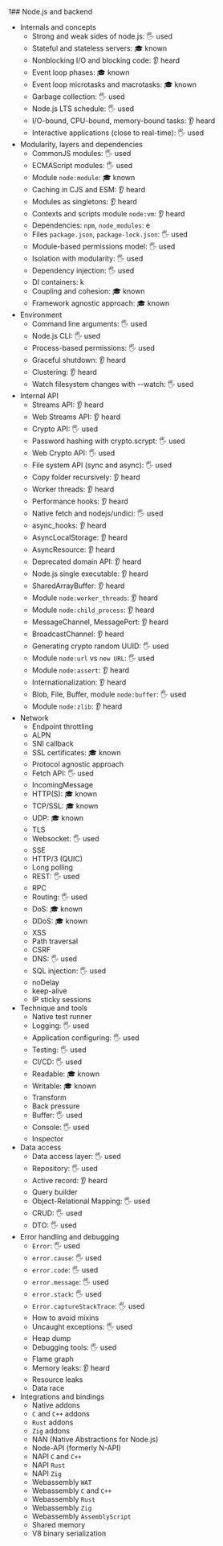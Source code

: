 1## Node.js and backend

- Internals and concepts
  - Strong and weak sides of node.js: 🖐️ used
  - Stateful and stateless servers: 🎓 known
  - Nonblocking I/O and blocking code: 👂 heard
  - Event loop phases: 🎓 known
  - Event loop microtasks and macrotasks: 🎓 known
  - Garbage collection: 🖐️ used
  - Node.js LTS schedule: 🖐️ used
  - I/O-bound, CPU-bound, memory-bound tasks: 👂 heard
  - Interactive applications (close to real-time): 🖐️ used
- Modularity, layers and dependencies
  - CommonJS modules: 🖐️ used
  - ECMAScript modules: 🖐️ used
  - Module `node:module`: 🎓 known
  - Caching in CJS and ESM: 👂 heard
  - Modules as singletons: 👂 heard
  - Contexts and scripts module `node:vm`: 👂 heard
  - Dependencies: `npm`, `node_modules`: e
  - Files `package.json`, `package-lock.json`: 🖐️ used
  - Module-based permissions model: 🖐️ used
  - Isolation with modularity: 🖐️ used
  - Dependency injection: 🖐️ used
  - DI containers: k
  - Coupling and cohesion: 🎓 known
  - Framework agnostic approach: 🎓 known
- Environment
  - Command line arguments: 🖐️ used
  - Node.js CLI: 🖐️ used
  - Process-based permissions: 🖐️ used
  - Graceful shutdown: 👂 heard
  - Clustering: 👂 heard
  - Watch filesystem changes with --watch: 🖐️ used
- Internal API
  - Streams API: 👂 heard
  - Web Streams API: 👂 heard
  - Crypto API: 🖐️ used
  - Password hashing with crypto.scrypt: 🖐️ used
  - Web Crypto API: 🖐️ used
  - File system API (sync and async): 🖐️ used
  - Copy folder recursively: 👂 heard
  - Worker threads: 👂 heard
  - Performance hooks: 👂 heard
  - Native fetch and nodejs/undici: 🖐️ used
  - async_hooks: 👂 heard
  - AsyncLocalStorage: 👂 heard
  - AsyncResource: 👂 heard
  - Deprecated domain API: 👂 heard
  - Node.js single executable: 👂 heard
  - SharedArrayBuffer: 👂 heard
  - Module `node:worker_threads`: 👂 heard
  - Module `node:child_process`: 👂 heard
  - MessageChannel, MessagePort: 👂 heard
  - BroadcastChannel: 👂 heard
  - Generating crypto random UUID: 🖐️ used
  - Module `node:url` vs `new URL`: 🖐️ used
  - Module `node:assert`: 👂 heard
  - Internationalization: 👂 heard
  - Blob, File, Buffer, module `node:buffer`: 🖐️ used
  - Module `node:zlib`: 👂 heard
- Network
  - Endpoint throttling
  - ALPN
  - SNI callback
  - SSL certificates: 🎓 known
  - Protocol agnostic approach
  - Fetch API: 🖐️ used
  - IncomingMessage
  - HTTP(S): 🎓 known
  - TCP/SSL: 🎓 known
  - UDP: 🎓 known
  - TLS
  - Websocket: 🖐️ used
  - SSE
  - HTTP/3 (QUIC)
  - Long polling
  - REST: 🖐️ used
  - RPC
  - Routing: 🖐️ used
  - DoS: 🎓 known
  - DDoS: 🎓 known
  - XSS
  - Path traversal
  - CSRF
  - DNS: 🖐️ used
  - SQL injection: 🖐️ used
  - noDelay
  - keep-alive
  - IP sticky sessions
- Technique and tools
  - Native test runner
  - Logging: 🖐️ used
  - Application configuring: 🖐️ used
  - Testing: 🖐️ used
  - CI/CD: 🖐️ used
  - Readable: 🎓 known
  - Writable: 🎓 known
  - Transform
  - Back pressure
  - Buffer: 🖐️ used
  - Console: 🖐️ used
  - Inspector
- Data access
  - Data access layer: 🖐️ used
  - Repository: 🖐️ used
  - Active record: 👂 heard
  - Query builder
  - Object-Relational Mapping: 🖐️ used
  - CRUD: 🖐️ used
  - DTO: 🖐️ used
- Error handling and debugging
  - `Error`: 🖐️ used
  - `error.cause`: 🖐️ used
  - `error.code`: 🖐️ used
  - `error.message`: 🖐️ used
  - `error.stack`: 🖐️ used
  - `Error.captureStackTrace`: 🖐️ used
  - How to avoid mixins
  - Uncaught exceptions: 🖐️ used
  - Heap dump
  - Debugging tools: 🖐️ used
  - Flame graph
  - Memory leaks: 👂 heard
  - Resource leaks
  - Data race
- Integrations and bindings
  - Native addons
  - `C` and `C++` addons
  - `Rust` addons
  - `Zig` addons
  - NAN (Native Abstractions for Node.js)
  - Node-API (formerly N-API)
  - NAPI `C` and `C++`
  - NAPI `Rust`
  - NAPI `Zig`
  - Webassembly `WAT`
  - Webassembly `C` and `C++`
  - Webassembly `Rust`
  - Webassembly `Zig`
  - Webassembly `AssemblyScript`
  - Shared memory
  - V8 binary serialization
